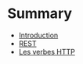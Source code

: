 # Summary

* [Introduction](README.md)
* [REST](restmd.md)
* [Les verbes HTTP](les_verbes_http.md)

